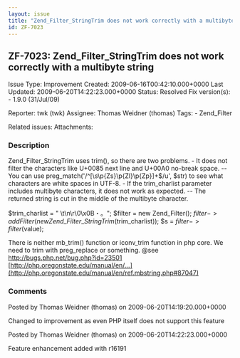 ```yaml
---
layout: issue
title: "Zend_Filter_StringTrim does not work correctly with a multibyte string"
id: ZF-7023
---
```


ZF-7023: Zend\_Filter\_StringTrim does not work correctly with a multibyte string
---------------------------------------------------------------------------------

 Issue Type: Improvement Created: 2009-06-16T00:42:10.000+0000 Last Updated: 2009-06-20T14:22:23.000+0000 Status: Resolved Fix version(s): - 1.9.0 (31/Jul/09)
 
 Reporter:  twk (twk)  Assignee:  Thomas Weidner (thomas)  Tags: - Zend\_Filter
 
 Related issues: 
 Attachments: 
### Description

Zend\_Filter\_StringTrim uses trim(), so there are two problems. - It does not filter the characters like U+0085 next line and U+00A0 no-break space. -- You can use preg\_match('/^[\\s\\p{Zs}\\p{Zl}\\p{Zp}]+$/u', $str) to see what characters are white spaces in UTF-8. - If the trim\_charlist parameter includes multibyte characters, it does not work as expected. -- The returned string is cut in the middle of the multibyte character.

$trim\_charlist = " \\t\\n\\r\\0\\x0B・。"; $filter = new Zend\_Filter(); $filter->addFilter(new Zend\_Filter\_StringTrim($trim\_charlist)); $s = $filter->filter($value);

There is neither mb\_trim() function or iconv\_trim function in php core. We need to trim with preg\_replace or something. @see <http://bugs.php.net/bug.php?id=23501> [http://php.oregonstate.edu/manual/en/…](http://php.oregonstate.edu/manual/en/ref.mbstring.php#87047)

 

 

### Comments

Posted by Thomas Weidner (thomas) on 2009-06-20T14:19:20.000+0000

Changed to improvement as even PHP itself does not support this feature

 

 

Posted by Thomas Weidner (thomas) on 2009-06-20T14:22:23.000+0000

Feature enhancement added with r16191

 

 